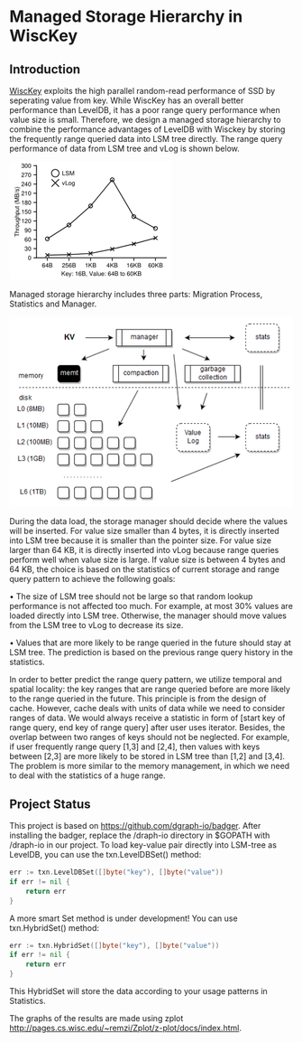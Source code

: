 # Managed Storage Hierarchy in WiscKey
## Introduction
[WiscKey](https://www.usenix.org/system/files/conference/fast16/fast16-papers-lu.pdf) exploits the high parallel random-read performance of SSD by seperating value from key. While WiscKey has an overall better performance than LevelDB, it has a poor range query performance when value size is small. Therefore, we design a managed storage hierarchy to combine the performance advantages of LevelDB with Wisckey by storing the frequently range queried data into LSM tree directly. The range query performance of data from LSM tree and vLog is shown below.

![illustration](image/wisckey.png)

Managed storage hierarchy includes three parts: Migration Process, Statistics and Manager. 

![illustration](image/manage.png)

During the data load, the storage manager should decide where the values will be inserted. For value
size smaller than 4 bytes, it is directly inserted into LSM tree because it is smaller than the pointer size.
For value size larger than 64 KB, it is directly inserted into vLog because range queries perform well
when value size is large. If value size is between 4 bytes and 64 KB, the choice is based on the statistics
of current storage and range query pattern to achieve the following goals:

•  The size of LSM tree should not be large so that random lookup performance is not affected too
much. For example, at most 30% values are loaded directly into LSM tree. Otherwise, the
manager should move values from the LSM tree to vLog to decrease its size.

•  Values that are more likely to be range queried in the future should stay at LSM tree. The
prediction is based on the previous range query history in the statistics.

In order to better predict the range query pattern, we utilize temporal and spatial locality: the key ranges that are range
queried before are more likely to the range queried in the future. This principle is from the design of
cache. However, cache deals with units of data while we need to consider ranges of data. We would
always receive a statistic in form of [start key of range query, end key of range query] after user uses
iterator. Besides, the overlap between two ranges of keys should not be neglected. For example, if user
frequently range query [1,3] and [2,4], then values with keys between [2,3] are more likely to be stored
in LSM tree than [1,2] and [3,4]. The problem is more similar to the memory management, in which we
need to deal with the statistics of a huge range.

## Project Status
This project is based on https://github.com/dgraph-io/badger.
After installing the badger, replace the /draph-io directory in $GOPATH with /draph-io in our project.
To load key-value pair directly into LSM-tree as LevelDB, you can use the txn.LevelDBSet() method:

```go
err := txn.LevelDBSet([]byte("key"), []byte("value"))
if err != nil {
	return err
}
```

A more smart Set method is under development! You can use txn.HybridSet() method:

```go
err := txn.HybridSet([]byte("key"), []byte("value"))
if err != nil {
	return err
}
```
This HybridSet will store the data according to your usage patterns in Statistics.

The graphs of the results are made using zplot http://pages.cs.wisc.edu/~remzi/Zplot/z-plot/docs/index.html.
